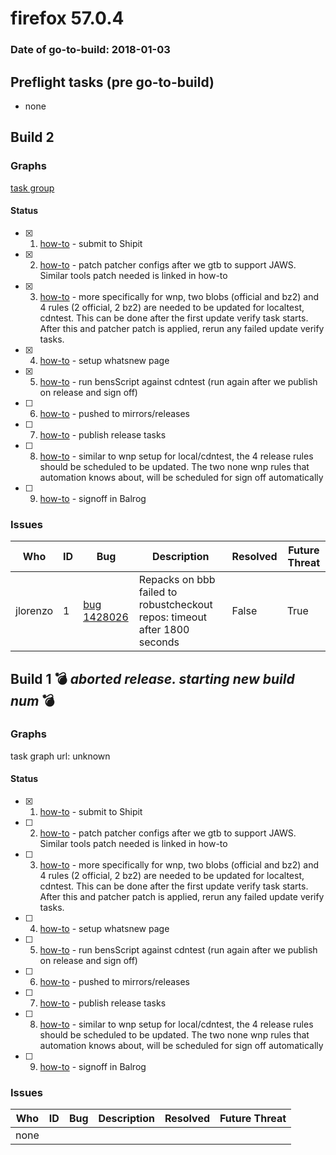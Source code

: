# firefox 57.0.4

### Date of go-to-build: 2018-01-03

## Preflight tasks (pre go-to-build)
- none

## Build 2  

### Graphs
[task group](https://tools.taskcluster.net/push-inspector/#/IR_N2kt6QzG67I9Wx_twcw)


#### Status
- [x] 1.  [how-to](https://wiki.mozilla.org/Release:Release_Automation_on_Mercurial:Starting_a_Release#Submit_to_Ship_It)  - submit to Shipit
- [x] 2.  [how-to](https://bugzilla.mozilla.org/show_bug.cgi?id=1421535#c8)  - patch patcher configs after we gtb to support JAWS. Similar tools patch needed is linked in how-to
- [x] 3.  [how-to](https://bugzilla.mozilla.org/show_bug.cgi?id=1421535#c8)  - more specifically for wnp, two blobs (official and bz2) and 4 rules (2 official, 2 bz2) are needed to be updated for localtest, cdntest. This can be done after the first update verify task starts. After this and patcher patch is applied, rerun any failed update verify tasks.
- [x] 4.  [how-to](https://wiki.mozilla.org/Release:Release_Automation_on_Mercurial:Updates_through_Shipping#Set-up_whatsnew_page)  - setup whatsnew page
- [x] 5.  [how-to](https://bugzilla.mozilla.org/show_bug.cgi?id=1421535#c9)  - run bensScript against cdntest (run again after we publish on release and sign off)
- [ ] 6.  [how-to](https://github.com/mozilla/releasewarrior/blob/master/how-tos/relpro.md#2-push-to-releases-dir-mirrors)  - pushed to mirrors/releases
- [ ] 7.  [how-to](https://github.com/mozilla/releasewarrior/blob/master/how-tos/relpro.md#4-publish-release)  - publish release tasks
- [ ] 8.  [how-to](https://bugzilla.mozilla.org/show_bug.cgi?id=1421535#c8)  - similar to wnp setup for local/cdntest, the 4 release rules should be scheduled to be updated. The two none wnp rules that automation knows about, will be scheduled for sign off automatically
- [ ] 9.  [how-to](https://github.com/mozilla/releasewarrior/blob/master/how-tos/relpro.md#3-signoffs)  - signoff in Balrog

### Issues
| Who                 | ID               | Bug                                                                 | Description                | Resolved                | Future Threat                |
| ------------------- | ---------------- | ------------------------------------------------------------------- | -------------------------- | ----------------------- | ---------------------------- |
| jlorenzo  | 1 | [bug 1428026](https://bugzil.la/1428026)        | Repacks on bbb failed to robustcheckout repos: timeout after 1800 seconds | False | True |

## Build 1  :bomb: _aborted release. starting new build num_ :bomb: 

### Graphs
task graph url: unknown


#### Status
- [x] 1.  [how-to](https://wiki.mozilla.org/Release:Release_Automation_on_Mercurial:Starting_a_Release#Submit_to_Ship_It)  - submit to Shipit
- [ ] 2.  [how-to](https://bugzilla.mozilla.org/show_bug.cgi?id=1421535#c8)  - patch patcher configs after we gtb to support JAWS. Similar tools patch needed is linked in how-to
- [ ] 3.  [how-to](https://bugzilla.mozilla.org/show_bug.cgi?id=1421535#c8)  - more specifically for wnp, two blobs (official and bz2) and 4 rules (2 official, 2 bz2) are needed to be updated for localtest, cdntest. This can be done after the first update verify task starts. After this and patcher patch is applied, rerun any failed update verify tasks.
- [ ] 4.  [how-to](https://wiki.mozilla.org/Release:Release_Automation_on_Mercurial:Updates_through_Shipping#Set-up_whatsnew_page)  - setup whatsnew page
- [ ] 5.  [how-to](https://bugzilla.mozilla.org/show_bug.cgi?id=1421535#c9)  - run bensScript against cdntest (run again after we publish on release and sign off)
- [ ] 6.  [how-to](https://github.com/mozilla/releasewarrior/blob/master/how-tos/relpro.md#2-push-to-releases-dir-mirrors)  - pushed to mirrors/releases
- [ ] 7.  [how-to](https://github.com/mozilla/releasewarrior/blob/master/how-tos/relpro.md#4-publish-release)  - publish release tasks
- [ ] 8.  [how-to](https://bugzilla.mozilla.org/show_bug.cgi?id=1421535#c8)  - similar to wnp setup for local/cdntest, the 4 release rules should be scheduled to be updated. The two none wnp rules that automation knows about, will be scheduled for sign off automatically
- [ ] 9.  [how-to](https://github.com/mozilla/releasewarrior/blob/master/how-tos/relpro.md#3-signoffs)  - signoff in Balrog

### Issues
| Who                 | ID               | Bug                                                                 | Description                | Resolved                | Future Threat                |
| ------------------- | ---------------- | ------------------------------------------------------------------- | -------------------------- | ----------------------- | ---------------------------- |
| none | | | | | |

